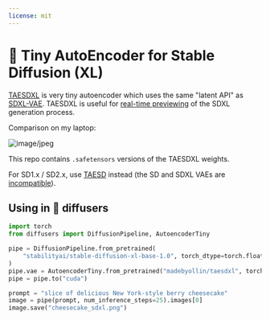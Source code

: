 ```yaml
---
license: mit
---
```


# 🍰 Tiny AutoEncoder for Stable Diffusion (XL)

[TAESDXL](https://github.com/madebyollin/taesd) is very tiny autoencoder which uses the same "latent API" as [SDXL-VAE](https://huggingface.co/stabilityai/sdxl-vae).
TAESDXL is useful for [real-time previewing](https://twitter.com/madebyollin/status/1679356448655163394) of the SDXL generation process.

Comparison on my laptop:

![image/jpeg](https://cdn-uploads.huggingface.co/production/uploads/630447d40547362a22a969a2/9iMkNdI1B9AC6vEpQTfTl.jpeg)

This repo contains `.safetensors` versions of the TAESDXL weights.

For SD1.x / SD2.x, use [TAESD](https://huggingface.co/madebyollin/taesd/) instead (the SD and SDXL VAEs are [incompatible](https://huggingface.co/madebyollin/sdxl-vae-fp16-fix/discussions/6#64b8a9c13707b7d603c6ac16)).

## Using in 🧨 diffusers

```python
import torch
from diffusers import DiffusionPipeline, AutoencoderTiny

pipe = DiffusionPipeline.from_pretrained(
    "stabilityai/stable-diffusion-xl-base-1.0", torch_dtype=torch.float16
)
pipe.vae = AutoencoderTiny.from_pretrained("madebyollin/taesdxl", torch_dtype=torch.float16)
pipe = pipe.to("cuda")

prompt = "slice of delicious New York-style berry cheesecake"
image = pipe(prompt, num_inference_steps=25).images[0]
image.save("cheesecake_sdxl.png")
```